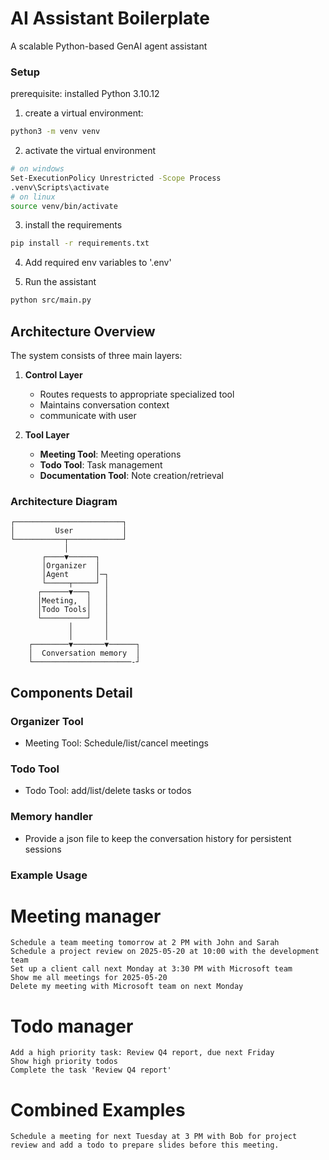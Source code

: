 # AI Assistant Boilerplate

A scalable Python-based GenAI agent assistant

### Setup
prerequisite: installed Python 3.10.12

1. create a virtual environment:
```bash
python3 -m venv venv
```
2. activate the virtual environment
```bash
# on windows
Set-ExecutionPolicy Unrestricted -Scope Process
.venv\Scripts\activate
# on linux
source venv/bin/activate
```
3. install the requirements  
```bash 
pip install -r requirements.txt
```
4. Add required env variables to '.env'

5. Run the assistant
```bash
python src/main.py
```
## Architecture Overview

The system consists of three main layers:

1. **Control Layer** 
   - Routes requests to appropriate specialized tool
   - Maintains conversation context
   - communicate with user

2. **Tool Layer**
   - **Meeting Tool**: Meeting operations
   - **Todo Tool**: Task management
   - **Documentation Tool**: Note creation/retrieval

### Architecture Diagram

```
┌────────────────────────┐
│         User           │
└───────────┬────────────┘
            │         
       ┌────▼──────┐ 
       │Organizer  │ 
       │Agent      │─┐         
       └─────┬─────┘ │                 
      ┌──────▼───┐   │ 
      │Meeting,  │   │
      │Todo Tools│   │
      └──────────┘   │
             │       │    
             │       │
    ┌────────▼───────▼──────┐
    │  Conversation memory  │
    └──────────────────────-┘
```

## Components Detail

### Organizer Tool
  - Meeting Tool: Schedule/list/cancel meetings
### Todo Tool  
  - Todo Tool: add/list/delete tasks or todos

### Memory handler
- Provide a json file to keep the conversation history for persistent sessions

### Example Usage
# Meeting manager
   ```
   Schedule a team meeting tomorrow at 2 PM with John and Sarah
   Schedule a project review on 2025-05-20 at 10:00 with the development team
   Set up a client call next Monday at 3:30 PM with Microsoft team
   Show me all meetings for 2025-05-20
   Delete my meeting with Microsoft team on next Monday
   ```

# Todo manager
   ```
   Add a high priority task: Review Q4 report, due next Friday
   Show high priority todos
   Complete the task 'Review Q4 report'
   ```

# Combined Examples
   ```
   Schedule a meeting for next Tuesday at 3 PM with Bob for project review and add a todo to prepare slides before this meeting. 
   ```

